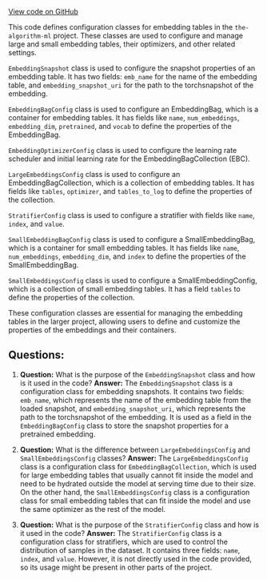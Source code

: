 [View code on GitHub](https://github.com/twitter/the-algorithm-ml/blob/master/projects/home/recap/embedding/config.py)

This code defines configuration classes for embedding tables in the `the-algorithm-ml` project. These classes are used to configure and manage large and small embedding tables, their optimizers, and other related settings.

`EmbeddingSnapshot` class is used to configure the snapshot properties of an embedding table. It has two fields: `emb_name` for the name of the embedding table, and `embedding_snapshot_uri` for the path to the torchsnapshot of the embedding.

`EmbeddingBagConfig` class is used to configure an EmbeddingBag, which is a container for embedding tables. It has fields like `name`, `num_embeddings`, `embedding_dim`, `pretrained`, and `vocab` to define the properties of the EmbeddingBag.

`EmbeddingOptimizerConfig` class is used to configure the learning rate scheduler and initial learning rate for the EmbeddingBagCollection (EBC).

`LargeEmbeddingsConfig` class is used to configure an EmbeddingBagCollection, which is a collection of embedding tables. It has fields like `tables`, `optimizer`, and `tables_to_log` to define the properties of the collection.

`StratifierConfig` class is used to configure a stratifier with fields like `name`, `index`, and `value`.

`SmallEmbeddingBagConfig` class is used to configure a SmallEmbeddingBag, which is a container for small embedding tables. It has fields like `name`, `num_embeddings`, `embedding_dim`, and `index` to define the properties of the SmallEmbeddingBag.

`SmallEmbeddingsConfig` class is used to configure a SmallEmbeddingConfig, which is a collection of small embedding tables. It has a field `tables` to define the properties of the collection.

These configuration classes are essential for managing the embedding tables in the larger project, allowing users to define and customize the properties of the embeddings and their containers.
## Questions: 
 1. **Question:** What is the purpose of the `EmbeddingSnapshot` class and how is it used in the code?
   **Answer:** The `EmbeddingSnapshot` class is a configuration class for embedding snapshots. It contains two fields: `emb_name`, which represents the name of the embedding table from the loaded snapshot, and `embedding_snapshot_uri`, which represents the path to the torchsnapshot of the embedding. It is used as a field in the `EmbeddingBagConfig` class to store the snapshot properties for a pretrained embedding.

2. **Question:** What is the difference between `LargeEmbeddingsConfig` and `SmallEmbeddingsConfig` classes?
   **Answer:** The `LargeEmbeddingsConfig` class is a configuration class for `EmbeddingBagCollection`, which is used for large embedding tables that usually cannot fit inside the model and need to be hydrated outside the model at serving time due to their size. On the other hand, the `SmallEmbeddingsConfig` class is a configuration class for small embedding tables that can fit inside the model and use the same optimizer as the rest of the model.

3. **Question:** What is the purpose of the `StratifierConfig` class and how is it used in the code?
   **Answer:** The `StratifierConfig` class is a configuration class for stratifiers, which are used to control the distribution of samples in the dataset. It contains three fields: `name`, `index`, and `value`. However, it is not directly used in the code provided, so its usage might be present in other parts of the project.